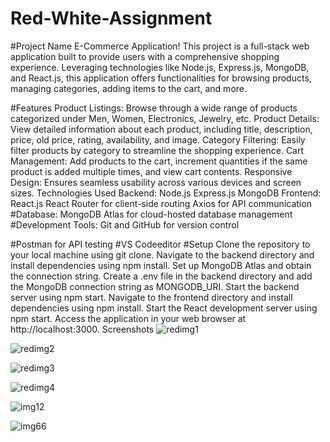 # Red-White-Assignment
#Project Name
E-Commerce Application! This project is a full-stack web application built to provide users with a comprehensive shopping experience. Leveraging technologies like Node.js, Express.js, MongoDB, and React.js, this application offers functionalities for browsing products, managing categories, adding items to the cart, and more.

#Features
Product Listings: Browse through a wide range of products categorized under Men, Women, Electronics, Jewelry, etc.
Product Details: View detailed information about each product, including title, description, price, old price, rating, availability, and image.
Category Filtering: Easily filter products by category to streamline the shopping experience.
Cart Management: Add products to the cart, increment quantities if the same product is added multiple times, and view cart contents.
Responsive Design: Ensures seamless usability across various devices and screen sizes.
Technologies Used
Backend:
Node.js
Express.js
MongoDB
Frontend:
React.js
React Router for client-side routing
Axios for API communication
#Database:
MongoDB Atlas for cloud-hosted database management
#Development Tools:
Git and GitHub for version control

#Postman for API testing
#VS Codeeditor
#Setup
Clone the repository to your local machine using git clone.
Navigate to the backend directory and install dependencies using npm install.
Set up MongoDB Atlas 
and obtain the connection string.
Create a .env file in the backend directory and add the MongoDB connection string as MONGODB_URI.
Start the backend server using npm start.
Navigate to the frontend directory and install dependencies using npm install.
Start the React development server using npm start.
Access the application in your web browser at http://localhost:3000.
Screenshots
![redimg1](https://github.com/riteshmaurya089/Red-White-Assignment/assets/119353953/3925c2d8-abb2-400a-86d1-0fa095a10ab1)


![redimg2](https://github.com/riteshmaurya089/Red-White-Assignment/assets/119353953/4cdee973-6be7-44d3-b388-7d45363dc97f)


![redimg3](https://github.com/riteshmaurya089/Red-White-Assignment/assets/119353953/59ddbe36-8365-4938-ab20-d70cb4278f10)


![redimg4](https://github.com/riteshmaurya089/Red-White-Assignment/assets/119353953/4314e03f-f40f-457f-8b5f-f46114541618)

![img12](https://github.com/riteshmaurya089/Red-White-Assignment/assets/119353953/68cb77d4-7890-48b5-83bc-5524a89ab6e1)

![img66](https://github.com/riteshmaurya089/Red-White-Assignment/assets/119353953/259a1ee7-d9c4-400c-8d4e-c5b614cf926d)



